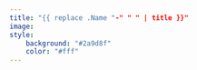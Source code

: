 ```yaml
---
title: "{{ replace .Name "-" " " | title }}"
image:
style:
    background: "#2a9d8f"
    color: "#fff"
---
```

